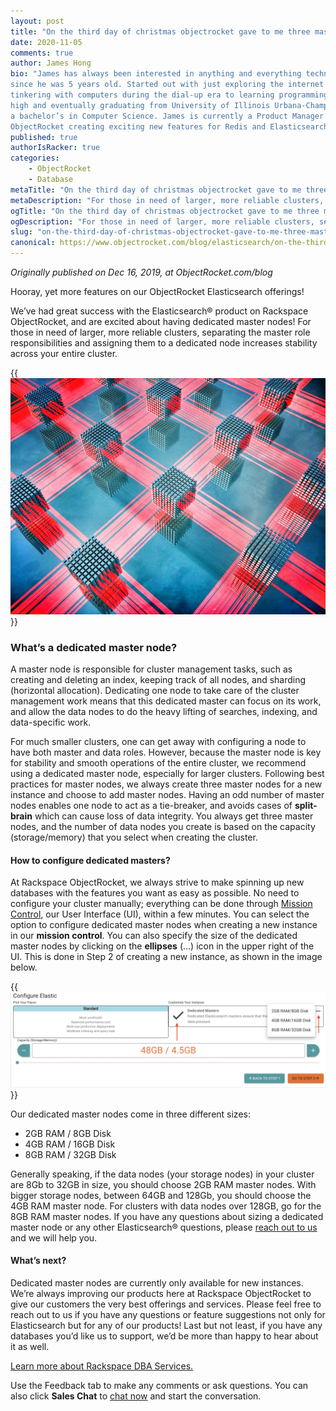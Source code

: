 ```yaml
---
layout: post
title: "On the third day of christmas objectrocket gave to me three master nodes"
date: 2020-11-05
comments: true
author: James Hong
bio: "James has always been interested in anything and everything technology
since he was 5 years old. Started out with just exploring the internet and
tinkering with computers during the dial-up era to learning programming in junior
high and eventually graduating from University of Illinois Urbana-Champaign with
a bachelor’s in Computer Science. James is currently a Product Manager at
ObjectRocket creating exciting new features for Redis and Elasticsearch."
published: true
authorIsRacker: true
categories:
    - ObjectRocket
    - Database
metaTitle: "On the third day of christmas objectrocket gave to me three master nodes"
metaDescription: "For those in need of larger, more reliable clusters, separating out the master role responsibilities and assigning them to a dedicated node increases stability across your entire cluster."
ogTitle: "On the third day of christmas objectrocket gave to me three master nodes"
ogDescription: "For those in need of larger, more reliable clusters, separating out the master role responsibilities and assigning them to a dedicated node increases stability across your entire cluster."
slug: "on-the-third-day-of-christmas-objectrocket-gave-to-me-three-master-nodes"
canonical: https://www.objectrocket.com/blog/elasticsearch/on-the-third-day-of-christmas-objectrocket-gave-to-me-3-master-nodes/
---
```


*Originally published on Dec 16, 2019, at ObjectRocket.com/blog*

Hooray, yet more features on our ObjectRocket Elasticsearch offerings!

We’ve had great success with the Elasticsearch&reg; product on Rackspace ObjectRocket, and are excited about having dedicated master nodes! For those in need of larger, more reliable clusters, separating the master role responsibilities and assigning them to a dedicated node increases stability across your entire cluster.

<!--more-->

{{<img src="picture1.jpg" title="" alt="">}}

### What’s a dedicated master node?

A master node is responsible for cluster management tasks, such as creating and deleting an index, keeping track of all nodes, and sharding (horizontal allocation). Dedicating one node to take care of the cluster management work means that this dedicated master can focus on its work, and allow the data nodes to do the heavy lifting of searches, indexing, and data-specific work.

For much smaller clusters, one can get away with configuring a node to have both master and data roles. However, because the master node is key for stability and smooth operations of the entire cluster, we recommend using a dedicated master node, especially for larger clusters. Following best practices for master nodes, we always create three master nodes for a new instance and choose to add master nodes. Having an odd number of master nodes enables one node to act as a tie-breaker, and avoids cases of **split-brain** which can cause loss of data integrity. You always get three master nodes, and the number of data nodes you create is based on the capacity (storage/memory) that you select when creating the cluster.

#### How to configure dedicated masters?

At Rackspace ObjectRocket, we always strive to make spinning up new databases with the features you want as easy as possible. No need to configure your cluster manually; everything can be done through [Mission Control](https://auth.objectrocket.cloud/login?state=g6Fo2SBOSTlHMWJScTlBSGlieTlTTFhIRVd2RVBBVEV3Y29nQqN0aWTZIDhHdXJJbWhxTTdSeDh6Q2hjN3FMZmVndTZYOU5UbTIxo2NpZNkgVFpENzVQcm55b1pBSUNtSjNSYjJHMEw4VkM0bzBib2M&client=TZD75PrnyoZAICmJ3Rb2G0L8VC4o0boc&protocol=oauth2&response_type=token%20id_token&nonce=a6b4042d-9e2a-42cb-8793-3c5c0575b5a2&scope=openid%20email%20name&redirect_uri=https%3A%2F%2Fapp.objectrocket.cloud%2Fsession-callback&audience=https%3A%2F%2Fapi.objectrocket.cloud&_ga=2.20012347.223325436.1604418088-1358969005.1602515327&__hsfp=3796701661&__hstc=227540674.6c2da1a33c3f4e98dc8ac794308ed907.1602515328573.1604508534085.1604513908066.87&__hssc=227540674.1.1604513908066), our User Interface (UI), within a few minutes.
You can select the option to configure dedicated master nodes when creating a new instance in our **mission control**. You can also specify the size of the dedicated master nodes by clicking on the **ellipses** (…) icon in the upper right of the UI. This is done in Step 2 of creating a new instance, as shown in the image below.

{{<img src="picture2.png" title="" alt="">}}

Our dedicated master nodes come in three different sizes:

+ 2GB RAM / 8GB Disk
+ 4GB RAM / 16GB Disk
+ 8GB RAM / 32GB Disk

Generally speaking, if the data nodes (your storage nodes) in your cluster are 8Gb to 32GB in size, you should choose 2GB RAM master nodes. With bigger storage nodes, between 64GB and 128Gb, you should choose the 4GB RAM master node. For clusters with data nodes over 128GB, go for the 8GB RAM master nodes.
If you have any questions about sizing a dedicated master node or any other Elasticsearch&reg; questions, please [reach out to us](https://auth.objectrocket.cloud/login?state=g6Fo2SBOSTlHMWJScTlBSGlieTlTTFhIRVd2RVBBVEV3Y29nQqN0aWTZIDhHdXJJbWhxTTdSeDh6Q2hjN3FMZmVndTZYOU5UbTIxo2NpZNkgVFpENzVQcm55b1pBSUNtSjNSYjJHMEw4VkM0bzBib2M&client=TZD75PrnyoZAICmJ3Rb2G0L8VC4o0boc&protocol=oauth2&response_type=token%20id_token&nonce=a6b4042d-9e2a-42cb-8793-3c5c0575b5a2&scope=openid%20email%20name&redirect_uri=https%3A%2F%2Fapp.objectrocket.cloud%2Fsession-callback&audience=https%3A%2F%2Fapi.objectrocket.cloud&_ga=2.20012347.223325436.1604418088-1358969005.1602515327&__hsfp=3796701661&__hstc=227540674.6c2da1a33c3f4e98dc8ac794308ed907.1602515328573.1604508534085.1604513908066.87&__hssc=227540674.1.1604513908066) and we will help you.

#### What’s next?

Dedicated master nodes are currently only available for new instances. We’re always improving our products here at Rackspace ObjectRocket to give our customers the very best offerings and services. Please feel free to reach out to us if you have any questions or feature suggestions not only for Elasticsearch but for any of our products! Last but not least, if you have any databases you’d like us to support, we’d be more than happy to hear about it as well.

<a class="cta teal" id="cta" href="https://www.rackspace.com/data/dba-services">Learn more about Rackspace DBA Services.</a>

Use the Feedback tab to make any comments or ask questions. You can also click
**Sales Chat** to [chat now](https://www.rackspace.com/) and start the conversation.
